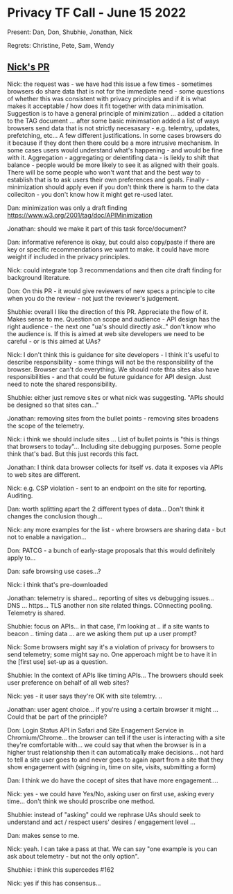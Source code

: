 # Privacy TF Call - June 15 2022

Present: Dan, Don, Shubhie, Jonathan, Nick

Regrets: Christine, Pete, Sam, Wendy

## [Nick's PR](https://github.com/w3ctag/privacy-principles/pull/170)

Nick: the request was - we have had this issue a few times - sometimes browsers do share data that is not for the immediate need - some questions of whether this was consistent with privacy principles and if it is what makes it acceptable / how does it fit together with data minimisation.  Suggestion is to have a general principle of minimization ... added a citation to the TAG document ... after some basic minimsation added a list of ways browsers send data that is not strictly necesasary - e.g. telemtry, updates, prefetching, etc... A few different justifications. In some cases browsers do it because if they dont then there could be a more intrusive mechanism. In some cases users would understand what's happening - and would be fine with it. Aggregation - aggregating or deientifing data - is liekly to shift that balance - people would be more likely to see it as aligned with their goals. There will be some people who won't want that and the best way to establish that is to ask users their own preferences and goals.  Finally - minimization should apply even if you don't think there is harm to the data colleciton - you don't know how it might get re-used later.

Dan: minimization was only a draft finding https://www.w3.org/2001/tag/doc/APIMinimization

Jonathan: should we make it part of this task force/document?

Dan: informative reference is okay, but could also copy/paste if there are key or specific recommendations we want to make. it could have more weight if included in the privacy principles.

Nick: could integrate top 3 recommendations and then cite draft finding for background literature.

Don: On this PR - it would give reviewers of new specs a principle to cite when you do the review - not just the reviewer's judgement. 

Shubhie: overall I like the direction of this PR. Appreciate the flow of it. Makes sense to me. Question on scope and audience - API design has the right audience - the next one "ua's should directly ask.." don't know who the audience is. If this is aimed at web site developers we need to be careful - or is this aimed at UAs?

Nick: I don't think this is guidance for site developers - I think it's useful to describe responsibility - some things will not be the responsibility of the browser.  Browser can't do everything.  We should note thta sites also have responsibilities - and that could be future guidance for API design.  Just need to note the shared responsibility.  

Shubhie: either just remove sites or what nick was suggesting. "APIs should be designed so that sites can..."  

Jonathan: removing sites from the bullet points - removing sites broadens the scope of the telemetry.  

Nick: i think we should include sites ...    List of bullet points is "this is things that browsers to today"...  Including site debugging purposes.  Some people think that's bad.  But this just records this fact.

Jonathan: I think data browser collects for itself vs. data it exposes via APIs to web sites are different. 

Nick: e.g. CSP violation - sent to an endpoint on the site for reporting.  Auditing.

Dan: worth splitting apart the 2 different types of data... Don't think it changes the conclusion though...

Nick: any more examples for the list - where browsers are sharing data - but not to enable a navigation...

Don: PATCG - a bunch of early-stage proposals that this would definitely apply to...

Dan: safe browsing use cases...?

Nick: i think that's pre-downloaded

Jonathan: telemetry is shared... reporting of sites vs debugging issues... DNS ... https... TLS another non site related things.  COnnecting pooling.  Telemetry is shared.

Shubhie: focus on APIs... in that case, I'm looking at .. if a site wants to beacon .. timing data ... are we asking them put up a user prompt?   

Nick: Some browsers might say it's a violation of privacy for browsers to send telemetry; some might say no. One apperoach might be to have it in the [first use] set-up as a question. 

Shubhie: In the context of APIs like timing APIs...  The browsers should seek user preference on behalf of all web sites?

Nick: yes - it user says they're OK with site telemtry. .. 

Jonathan: user agent choice... if you're using a certain browser it might ...  Could that be part of the principle?

Don: Login Status API in Safari and Site Enagement Service in Chromium/Chrome... the browser can tell if the user is interacting with a site they're comfortable with... we could say that when the browser is in a higher trust relationship then it can automatically make decisions...  not hard to tell a site user goes to and never goes to again apart from a site that they show engagement with (signing in, time on site, visits, submitting a form)

Dan: I think we do have the cocept of sites that have more engagement....

Nick: yes - we could have Yes/No, asking user on first use, asking every time... don't think we should proscribe one method. 

Shubhie: instead of "asking" could we rephrase UAs should seek to understand and act / respect users' desires / engagement level ...

Dan: makes sense to me.

Nick: yeah. I can take a pass at that. We can say "one example is you can ask about telemetry - but not the only option".

Shubhie: i think this supercedes #162 

Nick: yes if this has consensus...

